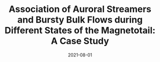 ---
title: "Association of Auroral Streamers and Bursty Bulk Flows during Different States of the Magnetotail: A Case Study"
collection: publications
permalink: /publication/2021-08-01-Ferdousi
excerpt: ' '
date: 2021-08-01
venue: 'Journal of Geophysical Research: Space Physics'
citation: 'Ferdousi B., J. Reader, E. Zesta, W. Cramer, K. Murphy, Association of Auroral Streamers and Bursty Bulk Flows during Different States of the Magnetotail: A Case Study, J. Geophys. Res., accepted.'
---